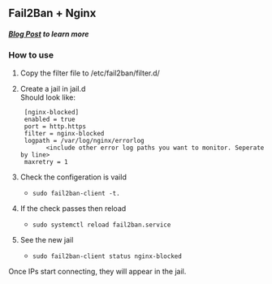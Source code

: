 ## Fail2Ban + Nginx
##### [Blog Post](https://blog.cyberjake.xyz/Fail2Ban-CloudFlare) to learn more

### How to use
1. Copy the filter file to /etc/fail2ban/filter.d/
2. Create a jail in jail.d  
   Should look like:  

        [nginx-blocked]
        enabled = true
        port = http.https
        filter = nginx-blocked
        logpath = /var/log/nginx/errorlog
              <include other error log paths you want to monitor. Seperate by line>
        maxretry = 1

3. Check the configeration is vaild
   - ```sudo fail2ban-client -t. ```  
4. If the check passes then reload
   - ```sudo systemctl reload fail2ban.service```
5. See the new jail
   - ```sudo fail2ban-client status nginx-blocked```  

Once IPs start connecting, they will appear in the jail.
